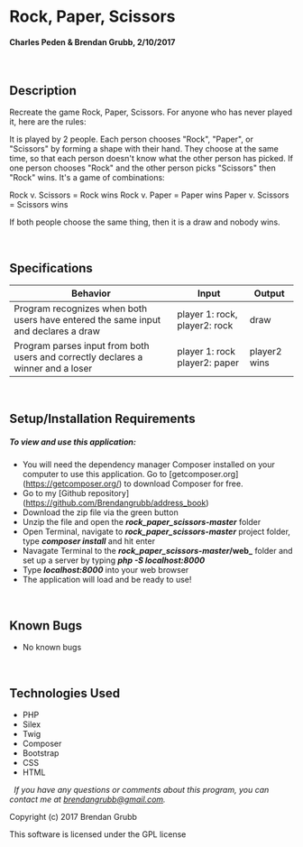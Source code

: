 # **Rock, Paper, Scissors**
#### Charles Peden & Brendan Grubb, 2/10/2017

&nbsp;
## Description
Recreate the game Rock, Paper, Scissors. For anyone who has never played it, here are the rules:

It is played by 2 people. Each person chooses "Rock", "Paper", or "Scissors" by forming a shape with their hand.
They choose at the same time, so that each person doesn't know what the other person has picked.
If one person chooses "Rock" and the other person picks "Scissors" then "Rock" wins. It's a game of combinations:

Rock v. Scissors = Rock wins
Rock v. Paper = Paper wins
Paper v. Scissors = Scissors wins

If both people choose the same thing, then it is a draw and nobody wins.


&nbsp;
## Specifications

|Behavior|Input|Output|
|--------|-----|------|
| Program recognizes when both users have entered the same input and declares a draw | player 1: rock, player2: rock | draw |
| Program parses input from both users and correctly declares a winner and a loser | player 1: rock player2: paper | player2 wins |


&nbsp;
## Setup/Installation Requirements
##### _To view and use this application:_
* You will need the dependency manager Composer installed on your computer to use this application. Go to [getcomposer.org] (https://getcomposer.org/) to download Composer for free.
* Go to my [Github repository] (https://github.com/Brendangrubb/address_book)
* Download the zip file via the green button
* Unzip the file and open the **_rock_paper_scissors-master_** folder
* Open Terminal, navigate to **_rock_paper_scissors-master_** project folder, type **_composer install_** and hit enter
* Navagate Terminal to the **_rock_paper_scissors-master_/web_** folder and set up a server by typing **_php -S localhost:8000_**
* Type **_localhost:8000_** into your web browser
* The application will load and be ready to use!

&nbsp;
## Known Bugs
* No known bugs

&nbsp;
## Technologies Used
* PHP
* Silex
* Twig
* Composer
* Bootstrap
* CSS
* HTML

&nbsp;
_If you have any questions or comments about this program, you can contact me at [brendangrubb@gmail.com](mailto:brendangrubb@gmail.com)._

Copyright (c) 2017 Brendan Grubb

This software is licensed under the GPL license
